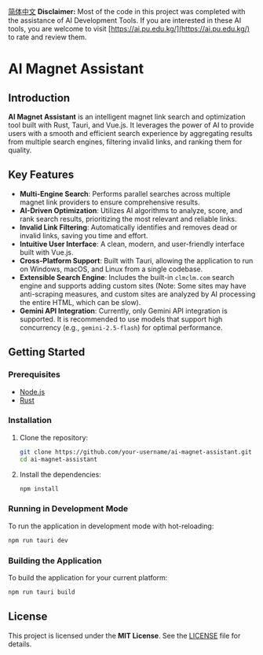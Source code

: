 [简体中文](README.zh-CN.md)
**Disclaimer:** Most of the code in this project was completed with the assistance of AI Development Tools. If you are interested in these AI tools, you are welcome to visit [https://ai.pu.edu.kg/](https://ai.pu.edu.kg/) to rate and review them.

# AI Magnet Assistant

## Introduction

**AI Magnet Assistant** is an intelligent magnet link search and optimization tool built with Rust, Tauri, and Vue.js. It leverages the power of AI to provide users with a smooth and efficient search experience by aggregating results from multiple search engines, filtering invalid links, and ranking them for quality.

## Key Features

-   **Multi-Engine Search**: Performs parallel searches across multiple magnet link providers to ensure comprehensive results.
-   **AI-Driven Optimization**: Utilizes AI algorithms to analyze, score, and rank search results, prioritizing the most relevant and reliable links.
-   **Invalid Link Filtering**: Automatically identifies and removes dead or invalid links, saving you time and effort.
-   **Intuitive User Interface**: A clean, modern, and user-friendly interface built with Vue.js.
-   **Cross-Platform Support**: Built with Tauri, allowing the application to run on Windows, macOS, and Linux from a single codebase.
-   **Extensible Search Engine**: Includes the built-in `clmclm.com` search engine and supports adding custom sites (Note: Some sites may have anti-scraping measures, and custom sites are analyzed by AI processing the entire HTML, which can be slow).
-   **Gemini API Integration**: Currently, only Gemini API integration is supported. It is recommended to use models that support high concurrency (e.g., `gemini-2.5-flash`) for optimal performance.

## Getting Started

### Prerequisites

-   [Node.js](https://nodejs.org/en/)
-   [Rust](https://www.rust-lang.org/tools/install)

### Installation

1.  Clone the repository:
    ```bash
    git clone https://github.com/your-username/ai-magnet-assistant.git
    cd ai-magnet-assistant
    ```

2.  Install the dependencies:
    ```bash
    npm install
    ```

### Running in Development Mode

To run the application in development mode with hot-reloading:

```bash
npm run tauri dev
```

### Building the Application

To build the application for your current platform:

```bash
npm run tauri build
```

## License

This project is licensed under the **MIT License**. See the [LICENSE](LICENSE) file for details.
